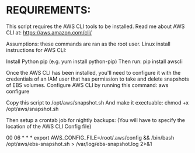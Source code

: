 # REQUIREMENTS:
This script requires the AWS CLI tools to be installed.
Read me about AWS CLI at: https://aws.amazon.com/cli/

Assumptions: these commands are ran as the root user.
Linux install instructions for AWS CLI:

Install Python pip (e.g. yum install python-pip) 
Then run: pip install awscli

Once the AWS CLI has been installed, you'll need to configure it with the credentials of an IAM user that has permission to take and delete snapshots of EBS volumes.
Configure AWS CLI by running this command:
        aws configure

Copy this script to /opt/aws/snapshot.sh
And make it exectuable: chmod +x /opt/aws/snapshot.sh

Then setup a crontab job for nightly backups:
(You will have to specify the location of the AWS CLI Config file)

00 06 * * * export AWS_CONFIG_FILE=/root/.aws/config && /bin/bash /opt/aws/ebs-snapshot.sh > /var/log/ebs-snapshot.log 2>&1
